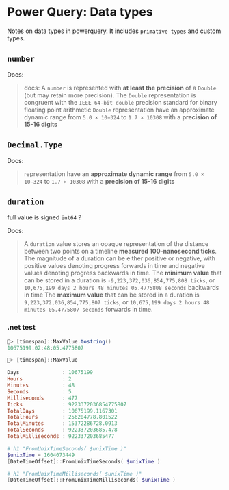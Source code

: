 # Power Query: Data types

Notes on data types in powerquery. It includes `primative types` and custom types.


## `number`

Docs: 
> docs: A `number` is represented with **at least the precision** of a `Double` (but may retain more precision). The `Double` representation is congruent with the `IEEE 64-bit double` precision standard for binary floating point arithmetic
>  `Double` representation have an approximate dynamic range from `5.0 × 10−324` to `1.7 × 10308` with a **precision of 15-16 digits**



## `Decimal.Type`

Docs:
> representation have an **approximate dynamic range** from `5.0 × 10−324` to `1.7 × 10308` with a
**precision of 15-16 digits**


## `duration`

full value is signed `int64` ? 

Docs:
> A `duration` value stores an opaque representation of the distance between two points on a timeline **measured 100-nanosecond ticks**. The magnitude of a duration can be either positive or negative, with positive values denoting progress forwards in time and negative values denoting progress backwards in time.
> The **minimum value** that can be stored in a duration is `-9,223,372,036,854,775,808 ticks`, or `10,675,199 days 2 hours 48 minutes 05.4775808 seconds` backwards in time
> The **maximum value** that can be stored in a duration is `9,223,372,036,854,775,807 ticks`, or `10,675,199 days 2 hours 48 minutes 05.4775807 seconds` forwards in time.


### .net test

```powershell
🐒> [timespan]::MaxValue.tostring()
10675199.02:48:05.4775807

🐒> [timespan]::MaxValue

Days              : 10675199
Hours             : 2
Minutes           : 48
Seconds           : 5
Milliseconds      : 477
Ticks             : 9223372036854775807
TotalDays         : 10675199.1167301
TotalHours        : 256204778.801522
TotalMinutes      : 15372286728.0913
TotalSeconds      : 922337203685.478
TotalMilliseconds : 922337203685477

# h1 "FromUnixTimeSeconds( $unixTime )"
$unixTime = 1604073449
[DateTimeOffset]::FromUnixTimeSeconds( $unixTime )

# h1 "FromUnixTimeMilliseconds( $unixTime )"
[DateTimeOffset]::FromUnixTimeMilliseconds( $unixTime )
```